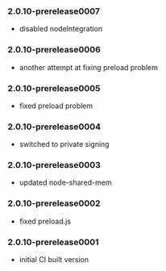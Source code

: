 ### 2.0.10-prerelease0007
* disabled nodeIntegration

### 2.0.10-prerelease0006
* another attempt at fixing preload problem

### 2.0.10-prerelease0005
* fixed preload problem

### 2.0.10-prerelease0004
* switched to private signing 

### 2.0.10-prerelease0003
* updated node-shared-mem

### 2.0.10-prerelease0002
* fixed preload.js

### 2.0.10-prerelease0001
* initial CI built version